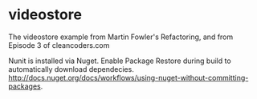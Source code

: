 videostore
==========

The videostore example from Martin Fowler's Refactoring, and from Episode 3 of cleancoders.com

Nunit is installed via Nuget.  Enable Package Restore during build to automatically download dependecies. http://docs.nuget.org/docs/workflows/using-nuget-without-committing-packages.
